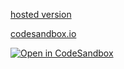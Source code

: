 [hosted version](https://andyfen.github.io/codesandbox/) 

[codesandbox.io](https://githubbox.com/andyfen/codesandbox/tree/master)




[![Open in CodeSandbox](https://img.shields.io/badge/Open%20in-CodeSandbox-blue?style=flat-square&logo=codesandbox)](https://githubbox.com/andyfen/codesandbox/tree/master)